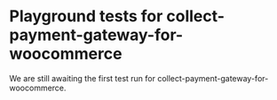 # Playground tests for collect-payment-gateway-for-woocommerce
We are still awaiting the first test run for collect-payment-gateway-for-woocommerce.
